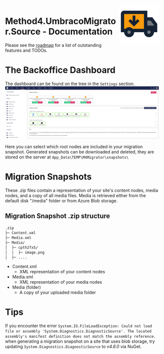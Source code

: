 <img src="./images/UmbracoMigratorSource_Logo.png" alt="Method4.UmbracoMigrator.Source Logo" title="Method4.UmbracoMigrator.Source Logo" height="130" align="right">

# Method4.UmbracoMigrator.Source - Documentation

Please see the [roadmap](./ROADMAP.md) for a list of outstanding features and TODOs.

# The Backoffice Dashboard
The dashboard can be found on the tree in the `Settings` section.
![A screenshot of the backoffice dashboard](./images/backofficedashboard.png)

Here you can select which root nodes are included in your migration snapshot.
Generated snapshots can be downloaded and deleted, they are stored on the server at `App_Data\TEMP\M4Migrator\snapshots\`

# Migration Snapshots
These .zip files contain a representation of your site's content nodes, media nodes, and a copy of all media files.
Media is retrieved either from the default disk "/media" folder or from Azure Blob storage.

## Migration Snapshot .zip structure
```
.zip
├─ Content.xml
├─ Media.xml
├─ Media/
│  ├─ cpth2fx5/
│  │  ├─ image.png
│  ├─ ....
```
- Content.xml
     - XML representation of your content nodes
- Media.xml
     - XML representation of your media nodes
- Media (folder)
     - A copy of your uploaded media folder

# Tips
If you encounter the error `System.IO.FileLoadException: Could not load file or assembly 'System.Diagnostics.DiagnosticSource'. The located assembly's manifest definition does not match the assembly reference.` when generating a migration snapshot on a site that uses blob storage, try updating `System.Diagnostics.DiagnosticSource` to _v4.6.0_ via NuGet.